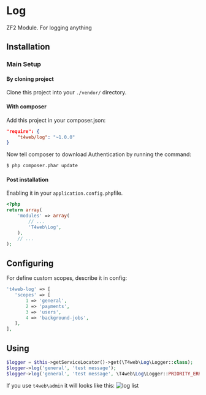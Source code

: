 # Log
ZF2 Module. For logging anything

Installation
------------
### Main Setup

#### By cloning project

Clone this project into your `./vendor/` directory.

#### With composer

Add this project in your composer.json:

```json
"require": {
    "t4web/log": "~1.0.0"
}
```

Now tell composer to download Authentication by running the command:

```bash
$ php composer.phar update
```

#### Post installation

Enabling it in your `application.config.php`file.

```php
<?php
return array(
    'modules' => array(
        // ...
        'T4web\Log',
    ),
    // ...
);
```

Configuring
------------
For define custom scopes, describe it in config:

```php
't4web-log' => [
   'scopes' => [
       1 => 'general',
       2 => 'payments',
       3 => 'users',
       4 => 'background-jobs',
   ],
],
```

Using
------------
```php
$logger = $this->getServiceLocator()->get(\T4web\Log\Logger::class);
$logger->log('general', 'test message');
$logger->log('general', 'test message', \T4web\Log\Logger::PRIORITY_ERR, ['file' => __FILE__, 'line' => __LINE__]);
```

If you use `t4web\admin` it will looks like this:
![log list](http://teamforweb.com/var/admin-log-2.jpg)
